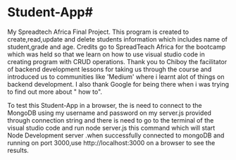 # Student-App#
My Spreadtech Africa Final Project.
This program is created to create,read,update and delete students information which includes name of student,grade and age.
Credits go to SpreadTeach Africa for the bootcamp which was held so that we learn on how to use visual studio code in creating program with CRUD operations.
Thank you to Chiboy the facilitator of backend development lessons for taking us through the course and introduced us to communities like 'Medium' where i learnt alot of things on backend development.
I also thank Google for being there when i was trying to find out more about " how to".

To test this Student-App in a browser, the is need to connect to the MongoDB using my username and password on my server.js provided through connection string  and  there is need to go to the terminal  of the visual studio code and run node server.js this command which will start Node Development server .when successfully connected to mongoDB and running on port 3000,use http://localhost:3000 on a browser to see the results.

